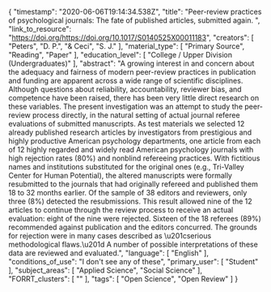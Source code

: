 {
    "timestamp": "2020-06-06T19:14:34.538Z",
    "title": "Peer-review practices of psychological journals: The fate of published articles, submitted again. ",
    "link_to_resource": "https://doi.org/https://doi.org/10.1017/S0140525X00011183",
    "creators": [
        "Peters",
        "D. P.",
        "& Ceci",
        "S. J."
    ],
    "material_type": [
        "Primary Source",
        "Reading",
        "Paper"
    ],
    "education_level": [
        "College / Upper Division (Undergraduates)"
    ],
    "abstract": "A growing interest in and concern about the adequacy and fairness of modern peer-review practices in publication and funding are apparent across a wide range of scientific disciplines. Although questions about reliability, accountability, reviewer bias, and competence have been raised, there has been very little direct research on these variables. The present investigation was an attempt to study the peer-review process directly, in the natural setting of actual journal referee evaluations of submitted manuscripts. As test materials we selected 12 already published research articles by investigators from prestigious and highly productive American psychology departments, one article from each of 12 highly regarded and widely read American psychology journals with high rejection rates (80%) and nonblind refereeing practices. With fictitious names and institutions substituted for the original ones (e.g., Tri-Valley Center for Human Potential), the altered manuscripts were formally resubmitted to the journals that had originally refereed and published them 18 to 32 months earlier. Of the sample of 38 editors and reviewers, only three (8%) detected the resubmissions. This result allowed nine of the 12 articles to continue through the review process to receive an actual evaluation: eight of the nine were rejected. Sixteen of the 18 referees (89%) recommended against publication and the editors concurred. The grounds for rejection were in many cases described as \u201cserious methodological flaws.\u201d A number of possible interpretations of these data are reviewed and evaluated.",
    "language": [
        "English"
    ],
    "conditions_of_use": "I don't see any of these",
    "primary_user": [
        "Student"
    ],
    "subject_areas": [
        "Applied Science",
        "Social Science"
    ],
    "FORRT_clusters": [
        ""
    ],
    "tags": [
        "Open Science",
        "Open Review"
    ]
}